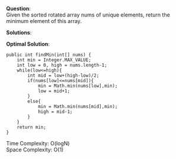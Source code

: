 **Question**:  
Given the sorted rotated array nums of unique elements, return the minimum element of this array.    

**Solutions**:   


**Optimal Solution**:  

    public int findMin(int[] nums) {
        int min = Integer.MAX_VALUE;
        int low = 0, high = nums.length-1;
        while(low<=high){
            int mid = low+(high-low)/2;
            if(nums[low]<=nums[mid]){
                min = Math.min(nums[low],min);
                low = mid+1;
            }
            else{
                min = Math.min(nums[mid],min);
                high = mid-1;
            }
        }
        return min;
    }

Time Complexity: O(logN)  
Space Complexity: O(1) 